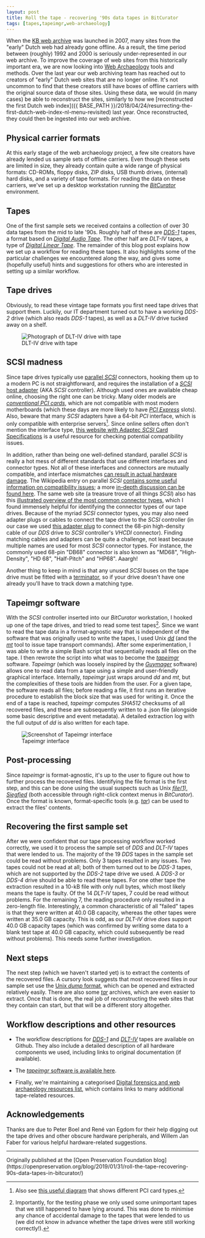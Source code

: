 ```yaml
---
layout: post
title: Roll the tape - recovering '90s data tapes in BitCurator
tags: [tapes,tapeimgr,web-archaeology]
---
```


When the [KB web archive](https://www.kb.nl/en/organisation/research-expertise/long-term-usability-of-digital-resources/web-archiving) was launched in 2007, many sites from the "early" Dutch web had already gone offline. As a result, the time period between (roughly) 1992 and 2000 is seriously under-represented in our web archive. To improve the coverage of web sites from this historically important era, we are now looking into [Web Archaeology](https://hart.amsterdam/image/2016/11/28/20160730_redds_tjardadehaan.pdf) tools and methods. Over the last year our web archiving team has reached out to creators of "early" Dutch web sites that are no longer online. It's not uncommon to find that these creators still have boxes of offline carriers with the original source data of those sites. Using these data, we would (in many cases) be able to reconstruct the sites, similarly to how we [reconstructed the first Dutch web index]({{ BASE_PATH }}/2018/04/24/resurrecting-the-first-dutch-web-index-nl-menu-revisited) last year. Once reconstructed, they could then be ingested into our web archive.

<!-- more -->

## Physical carrier formats

At this early stage of the web archaeology project, a few site creators have already lended us sample sets of offline carriers. Even though these sets are limited in size, they already contain quite a wide range of physical formats: CD-ROMs, floppy disks, ZIP disks, USB thumb drives, (internal) hard disks, and a variety of tape formats. For reading the data on these carriers, we've set up a desktop workstation running the [*BitCurator*](https://bitcurator.net/) environment.

## Tapes

One of the first sample sets we received contains a collection of over 30 data tapes from the mid to late '90s. Roughly half of these are [*DDS-1*](https://en.wikipedia.org/wiki/Digital_Data_Storage) tapes, a format based on [*Digital Audio Tape*](https://en.wikipedia.org/wiki/Digital_Audio_Tape). The other half are *DLT-IV* tapes, a type of [*Digital Linear Tape*](https://en.wikipedia.org/wiki/Digital_Linear_Tape). The remainder of this blog post explains how we set up a workflow for reading these tapes. It also highlights some of the particular challenges we encountered along the way, and gives some (hopefully useful) hints and suggestions for others who are interested in setting up a similar workflow.

## Tape drives

Obviously, to read these vintage tape formats you first need tape drives that support them. Luckily, our IT department turned out to have a working *DDS-2* drive (which also reads *DDS-1* tapes), as well as a *DLT-IV* drive tucked away on a shelf.

<figure class="image">
  <img src="{{ BASE_PATH }}/images/2019/01/dlt-insert.jpg" alt="Photograph of DLT-IV drive with tape">
  <figcaption>DLT-IV drive with tape</figcaption>
</figure>

## SCSI madness

Since tape drives typically use [parallel *SCSI*](https://en.wikipedia.org/wiki/Parallel_SCSI) connectors, hooking them up to a modern PC is not straightforward, and requires the installation of a [*SCSI* host adapter](https://en.wikipedia.org/wiki/SCSI_host_adapter) (AKA *SCSI* controller). Although used ones are available cheap online, choosing the right one can be tricky. Many older models are [*conventional PCI cards*](https://en.wikipedia.org/wiki/Conventional_PCI), which are not compatible with most modern motherboards (which these days are more likely to have [*PCI Express*](https://en.wikipedia.org/wiki/PCI_Express) slots). Also, beware that many *SCSI* adapters have a 64-bit *PCI* interface, which is only compatible with enterprise servers[^1]. Since online sellers often don't mention the interface type, [this website with Adaptec *SCSI* Card Specifications](https://storage.microsemi.com/en-us/support/scsi/) is a useful resource for checking potential compatibility issues.

In addition, rather than being one well-defined standard, parallel *SCSI* is really a hot mess of different standards that use different interfaces and connector types. Not all of these interfaces and connectors are mutually compatible, and interface mismatches [can result in actual hardware damage](https://twitter.com/charles_forsyth/status/1004356758893154305). The Wikipedia entry on parallel *SCSI* [contains some useful information on compatibility issues](https://en.wikipedia.org/wiki/Parallel_SCSI#Compatibility); a more [in-depth discussion can be found here](http://www.paralan.com/scsiexpert.html). The same web site (a treasure trove of all things *SCSI*) also has this [illustrated overview of the most common connector types](http://www.paralan.com/sediff.html), which I found immensely helpful for identifying the connector types of our tape drives. Because of the myriad *SCSI* connector types, you may also need adapter plugs or cables to connect the tape drive to the *SCSI* controller (in our case we used [this adapter plug](https://web.archive.org/web/20181002103944/https://www.ramelectronics.net/sm-044-r.aspx) to connect the 68-pin high-density cable of our *DDS* drive to *SCSI* controller's *VHCDI* connector). Finding matching cables and adapters can be quite a challenge, not least because multiple names are used for most *SCSI* connector types. For instance, the commonly used 68-pin "DB68" connector is also known as "MD68", "High-Density", "HD 68", "Half-Pitch" and "HP68". Aaargh!

Another thing to keep in mind is that any unused *SCSI* buses on the tape drive must be fitted with a [terminator](https://en.wikipedia.org/wiki/Parallel_SCSI#Termination), so if your drive doesn't have one already you'll have to track down a matching type.

## Tapeimgr software

With the *SCSI* controller inserted into our *BitCurator* workstation, I hooked up one of the tape drives, and tried to read some test tapes[^2]. Since we want to read the tape data in a format-agnostic way that is independent of the software that was originally used to write the tapes, I used Unix [*dd*](https://en.wikipedia.org/wiki/Dd_%28Unix%29) (and the [*mt*](https://linux.die.net/man/1/mt) tool to issue tape transport commands). After some experimentation, I was able to write a simple Bash script that sequentially reads all files on the tape. I then rewrote the script into what was to become the [*tapeimgr*](https://github.com/KBNLresearch/tapeimgr) software. *Tapeimgr* (which was loosely inspired by the [*Guymager*](https://guymager.sourceforge.io/) software) allows one to read data from a tape using a simple and user-friendly graphical interface. Internally, *tapeimgr* just wraps around *dd* and *mt*, but the complexities of these tools are hidden from the user. For a given tape, the software reads all files; before reading a file, it first runs an iterative procedure to establish the block size that was used for writing it. Once the end of a tape is reached, *tapeimgr* computes *SHA512* checksums of all recovered files, and these are subsequently written to a .json file (alongside some basic descriptive and event metadata). A detailed extraction log with the full output of *dd* is also written for each tape.

<figure class="image">
  <img src="{{ BASE_PATH }}/images/2019/01/tapeimgr-2.png" alt="Screenshot of Tapeimgr interface">
  <figcaption>Tapeimgr interface</figcaption>
</figure>

## Post-processing

Since *tapeimgr* is format-agnostic, it's up to the user to figure out how to further process the recovered files. Identifying the file format is the first step, and this can be done using the usual suspects such as Unix [*file(1)*](https://linux.die.net/man/1/file), [*Siegfied*](https://www.itforarchivists.com/siegfried/) (both accessible through right-click context menus in *BitCurator*). Once the format is known, format-specific tools (e.g. [*tar*](https://linux.die.net/man/1/tar)) can be used to extract the files' contents.

## Recovering the first sample set

After we were confident that our tape processing workflow worked correctly, we used it to process the sample set of *DDS* and *DLT-IV* tapes that were lended to us. The majority of the 19 *DDS* tapes in the sample set could be read without problems. Only 3 tapes resulted in any issues. Two tapes could not be read at all; both of them turned out to be *DDS-3* tapes, which are not supported by the *DDS-2* tape drive we used. A *DDS-3* or *DDS-4* drive should be able to read these tapes. For one other tape the extraction resulted in a 10-kB file with only null bytes, which most likely means the tape is faulty. Of the 14 *DLT-IV* tapes, 7 could be read without problems. For the remaining 7, the reading procedure only resulted in a zero-length file. Interestingly, a common characteristic of all "failed" tapes is that they were written at 40.0 GB capacity, whereas the other tapes were written at 35.0 GB capacity. This is odd, as our *DLT-IV* drive *does* support 40.0 GB capacity tapes (which was confirmed by writing some data to a blank test tape at 40.0 GB capacity, which could subsequently be read without problems). This needs some further investigation.

## Next steps

The next step (which we haven't started yet) is to extract the contents of the recovered files. A cursory look suggests that most recovered files in our sample set use the [Unix *dump* format](http://fileformats.archiveteam.org/wiki/Unix_dump), which can be opened and extracted relatively easily. There are also some [*tar*](https://en.wikipedia.org/wiki/Tar_(computing)) archives, which are even easier to extract. Once that is done, the real job of reconstructing the web sites that they contain can start, but that will be a different story altogether.

## Workflow descriptions and other resources

- The workflow descriptions for [*DDS-1*](https://github.com/KBNLresearch/forensicImagingResources/blob/master/doc/tape-dds.md) and [*DLT-IV*](https://github.com/KBNLresearch/forensicImagingResources/blob/master/doc/tape-dlt.md) tapes are available on Github. They also include a detailed description of all hardware components we used, including links to original documentation (if available).

- The [*tapeimgr* software is available here](https://github.com/KBNLresearch/tapeimgr).

- Finally, we're maintaining a categorised [Digital forensics and web archaeology resources list](https://github.com/KBNLresearch/forensicImagingResources/blob/master/doc/df-resources.md), which contains links to many additional tape-related resources.

## Acknowledgements

Thanks are due to Peter Boel and René van Egdom for their help digging out the tape drives and other obscure hardware peripherals, and Willem Jan Faber for various helpful hardware-related suggestions.

[^1]: Also see [this useful diagram](https://upload.wikimedia.org/wikipedia/commons/1/15/PCI_Keying.svg) that shows different PCI card types.

[^2]: Importantly, for the testing phase we only used some unimportant tapes that we still happened to have lying around. This was done to minimise any chance of accidental damage to the tapes that were lended to us (we did not know in advance whether the tape drives were still working correctly!).

<hr>
Originally published at the [Open Preservation Foundation blog](https://openpreservation.org/blog/2019/01/31/roll-the-tape-recovering-90s-data-tapes-in-bitcurator/)
